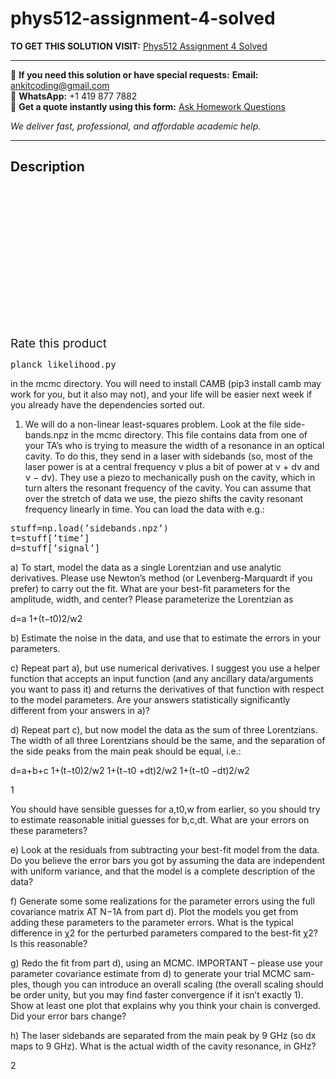 # phys512-assignment-4-solved
**TO GET THIS SOLUTION VISIT:** [Phys512 Assignment 4 Solved](https://www.ankitcodinghub.com/product/phys512-assignment-4-solved/)


---

📩 **If you need this solution or have special requests:** **Email:** ankitcoding@gmail.com  
📱 **WhatsApp:** +1 419 877 7882  
📄 **Get a quote instantly using this form:** [Ask Homework Questions](https://www.ankitcodinghub.com/services/ask-homework-questions/)

*We deliver fast, professional, and affordable academic help.*

---

<h2>Description</h2>



<div class="kk-star-ratings kksr-auto kksr-align-center kksr-valign-top" data-payload="{&quot;align&quot;:&quot;center&quot;,&quot;id&quot;:&quot;101385&quot;,&quot;slug&quot;:&quot;default&quot;,&quot;valign&quot;:&quot;top&quot;,&quot;ignore&quot;:&quot;&quot;,&quot;reference&quot;:&quot;auto&quot;,&quot;class&quot;:&quot;&quot;,&quot;count&quot;:&quot;0&quot;,&quot;legendonly&quot;:&quot;&quot;,&quot;readonly&quot;:&quot;&quot;,&quot;score&quot;:&quot;0&quot;,&quot;starsonly&quot;:&quot;&quot;,&quot;best&quot;:&quot;5&quot;,&quot;gap&quot;:&quot;4&quot;,&quot;greet&quot;:&quot;Rate this product&quot;,&quot;legend&quot;:&quot;0\/5 - (0 votes)&quot;,&quot;size&quot;:&quot;24&quot;,&quot;title&quot;:&quot;Phys512 Assignment 4 Solved&quot;,&quot;width&quot;:&quot;0&quot;,&quot;_legend&quot;:&quot;{score}\/{best} - ({count} {votes})&quot;,&quot;font_factor&quot;:&quot;1.25&quot;}">

<div class="kksr-stars">

<div class="kksr-stars-inactive">
            <div class="kksr-star" data-star="1" style="padding-right: 4px">


<div class="kksr-icon" style="width: 24px; height: 24px;"></div>
        </div>
            <div class="kksr-star" data-star="2" style="padding-right: 4px">


<div class="kksr-icon" style="width: 24px; height: 24px;"></div>
        </div>
            <div class="kksr-star" data-star="3" style="padding-right: 4px">


<div class="kksr-icon" style="width: 24px; height: 24px;"></div>
        </div>
            <div class="kksr-star" data-star="4" style="padding-right: 4px">


<div class="kksr-icon" style="width: 24px; height: 24px;"></div>
        </div>
            <div class="kksr-star" data-star="5" style="padding-right: 4px">


<div class="kksr-icon" style="width: 24px; height: 24px;"></div>
        </div>
    </div>

<div class="kksr-stars-active" style="width: 0px;">
            <div class="kksr-star" style="padding-right: 4px">


<div class="kksr-icon" style="width: 24px; height: 24px;"></div>
        </div>
            <div class="kksr-star" style="padding-right: 4px">


<div class="kksr-icon" style="width: 24px; height: 24px;"></div>
        </div>
            <div class="kksr-star" style="padding-right: 4px">


<div class="kksr-icon" style="width: 24px; height: 24px;"></div>
        </div>
            <div class="kksr-star" style="padding-right: 4px">


<div class="kksr-icon" style="width: 24px; height: 24px;"></div>
        </div>
            <div class="kksr-star" style="padding-right: 4px">


<div class="kksr-icon" style="width: 24px; height: 24px;"></div>
        </div>
    </div>
</div>


<div class="kksr-legend" style="font-size: 19.2px;">
            <span class="kksr-muted">Rate this product</span>
    </div>
    </div>
<div class="page" title="Page 1">
<div class="layoutArea">
<div class="column">
<pre>planck_likelihood.py
</pre>
in the mcmc directory. You will need to install CAMB (pip3 install camb may work for you, but it also may not), and your life will be easier next week if you already have the dependencies sorted out.

1) We will do a non-linear least-squares problem. Look at the file side- bands.npz in the mcmc directory. This file contains data from one of your TA’s who is trying to measure the width of a resonance in an optical cavity. To do this, they send in a laser with sidebands (so, most of the laser power is at a central frequency ν plus a bit of power at ν + dν and ν − dν). They use a piezo to mechanically push on the cavity, which in turn alters the resonant frequency of the cavity. You can assume that over the stretch of data we use, the piezo shifts the cavity resonant frequency linearly in time. You can load the data with e.g.:

<pre>stuff=np.load(’sidebands.npz’)
t=stuff[’time’]
d=stuff[’signal’]
</pre>
a) To start, model the data as a single Lorentzian and use analytic derivatives. Please use Newton’s method (or Levenberg-Marquardt if you prefer) to carry out the fit. What are your best-fit parameters for the amplitude, width, and center? Please parameterize the Lorentzian as

d=a 1+(t−t0)2/w2

b) Estimate the noise in the data, and use that to estimate the errors in your parameters.

c) Repeat part a), but use numerical derivatives. I suggest you use a helper function that accepts an input function (and any ancillary data/arguments you want to pass it) and returns the derivatives of that function with respect to the model parameters. Are your answers statistically significantly different from your answers in a)?

d) Repeat part c), but now model the data as the sum of three Lorentzians. The width of all three Lorentzians should be the same, and the separation of the side peaks from the main peak should be equal, i.e.:

d=a+b+c 1+(t−t0)2/w2 1+(t−t0 +dt)2/w2 1+(t−t0 −dt)2/w2

1

</div>
</div>
</div>
<div class="page" title="Page 2">
<div class="layoutArea">
<div class="column">
You should have sensible guesses for a,t0,w from earlier, so you should try to estimate reasonable initial guesses for b,c,dt. What are your errors on these parameters?

e) Look at the residuals from subtracting your best-fit model from the data. Do you believe the error bars you got by assuming the data are independent with uniform variance, and that the model is a complete description of the data?

f) Generate some some realizations for the parameter errors using the full covariance matrix AT N−1A from part d). Plot the models you get from adding these parameters to the parameter errors. What is the typical difference in χ2 for the perturbed parameters compared to the best-fit χ2? Is this reasonable?

g) Redo the fit from part d), using an MCMC. IMPORTANT – please use your parameter covariance estimate from d) to generate your trial MCMC sam- ples, though you can introduce an overall scaling (the overall scaling should be order unity, but you may find faster convergence if it isn’t exactly 1). Show at least one plot that explains why you think your chain is converged. Did your error bars change?

h) The laser sidebands are separated from the main peak by 9 GHz (so dx maps to 9 GHz). What is the actual width of the cavity resonance, in GHz?

</div>
</div>
<div class="layoutArea">
<div class="column">
2

</div>
</div>
</div>
